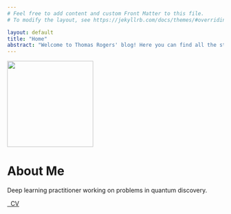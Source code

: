 ```yaml
---
# Feel free to add content and custom Front Matter to this file.
# To modify the layout, see https://jekyllrb.com/docs/themes/#overriding-theme-defaults

layout: default
title: "Home"
abstract: "Welcome to Thomas Rogers' blog! Here you can find all the stuff he has been working on in machine learning, including his blog posts, projects old and new, publications and curiculum vitae."
---
```


<img src="{{ './assets/images/me.jpg' | relative_url }}" class="rounded-circle" width="200px">
<br>
<h1 class="cover-heading">About Me</h1>
<p class="lead">Deep learning practitioner working on problems in quantum discovery.</p>
  
  <a href="{{ './assets/docs/thomas_rogers_cv.pdf' | relative_url }}" class="btn btn-lg btn-secondary">
  <i class="fa fa-download" aria-hidden="true"></i>&nbsp; CV</a> 
